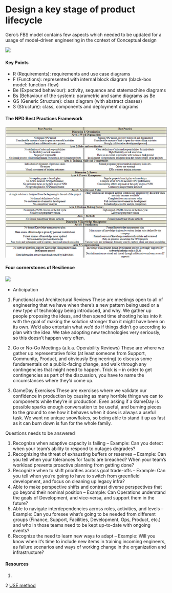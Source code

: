 # Design a key stage of product lifecycle
Gero’s FBS model contains few aspects which needed to be updated for a usage of model-driven engineering in the context of Conceptual design

![](https://i1.wp.com/media.tumblr.com/d021548eb4cfeeb76c9b154193a4401b/tumblr_inline_mhejieWcay1qz4rgp.png)

#### Key Points
- R (Requirements): requirements and use case diagrams
- F (Functions): represented with internal block diagram (black-box model: function-flow)
- Be (Expected behaviour): activity, sequence and statemachine diagrams
- Bs (Behaviour of the system): parametric and same diagrams as Be
- GS (Generic Structure): class diagram (with abstract
classes)
- S (Structure): class, components and deployment diagrams

#### The NPD Best Practices Framework
![](npd-best-practices.jpg)

#### Four cornerstones of Resilience
![](http://www.kitchensoap.com/wp-content/uploads/2012/06/Screen-Shot-2012-06-12-at-8.43.57-AM2.png)

- Anticipation
1. Functional and Architectural Reviews These are meetings open to all of engineering that we have when there’s a new pattern being used or a new type of technology being introduced, and why. We gather up people proposing the ideas, and then spend time shooting holes into it with the goal of making the solution stronger than it might have been on its own. We’d also entertain what we’d do if things didn’t go according to plan with the idea. We take adopting new technologies very seriously, so this doesn’t happen very often.

2. Go or No-Go Meetings (a.k.a. Operability Reviews) These are where we gather up representative folks (at least someone from Support, Community, Product, and obviously Engineering) to discuss some fundamentals on a public-facing change, and walk through any contingencies that might need to happen. Trick is – in order to get contingencies as part of the discussion, you have to name the circumstances where they’d come up.

3. GameDay Exercises These are exercises where we validate our confidence in production by causing as many horrible things we can to components while they’re in production. Even asking if a GameDay is possible sparks enough conversation to be useful, and burning pieces to the ground to see how it behaves when it does is always a useful task. We want no unique snowflakes, so being able to stand it up as fast as it can burn down is fun for the whole family.

Questions needs to be answered

1. Recognize when adaptive capacity is failing – Example: Can you detect when your team’s ability to respond to outages degrades?
2. Recognizing the threat of exhausting buffers or reserves – Example: Can you tell when your tolerances for faults are breached? When your team’s workload prevents proactive planning from getting done?
3. Recognize when to shift priorities across goal trade-offs – Example: Can you tell when you’re going to have to switch from greenfield development, and focus on cleaning up legacy infra?
4. Able to make perspective shifts and contrast diverse perspectives that go beyond their nominal position – Example: Can Operations understand the goals of Development, and vice-versa, and support them in the future?
5. Able to navigate interdependencies across roles, activities, and levels – Example: Can you foresee what’s going to be needed from different groups (Finance, Support, Facilities, Development, Ops, Product, etc.) and who in those teams need to be kept up-to-date with ongoing events?
6. Recognize the need to learn new ways to adapt – Example: Will you know when it’s time to include new items in training incoming engineers, as failure scenarios and ways of working change in the organization and infrastructure?

#### Resources
1. [](https://www.google.com/url?sa=t&rct=j&q=&esrc=s&source=web&cd=17&ved=0ahUKEwicncnEhc_TAhVI04MKHZU1DaI4ChAWCE0wBg&url=https%3A%2F%2Fwww.unf.edu%2F~broggio%2Fcen6016%2Fclassnotes%2F1-SoftwareEngineeringandBestPractices.ppt&usg=AFQjCNE1AymHU77LZBIGOWFNxfCOBo179A&cad=rja)

2 [USE method](http://www.brendangregg.com/USEmethod/use-linux.html)
